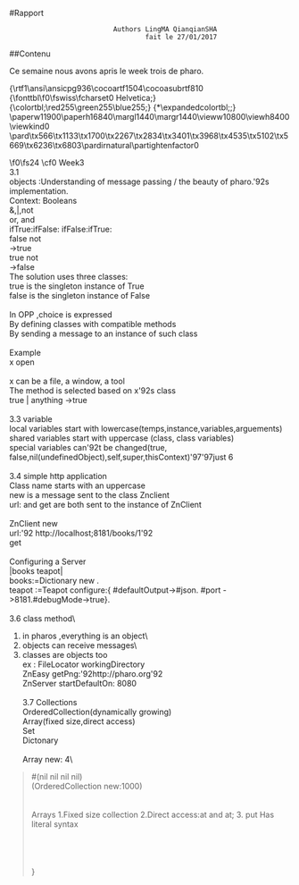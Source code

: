 #Rapport 

                                     

                              Authors LingMA QianqianSHA 
                                      fait le 27/01/2017
##Contenu

Ce semaine nous avons apris le week trois de pharo. 

{\rtf1\ansi\ansicpg936\cocoartf1504\cocoasubrtf810
{\fonttbl\f0\fswiss\fcharset0 Helvetica;}
{\colortbl;\red255\green255\blue255;}
{\*\expandedcolortbl;;}
\paperw11900\paperh16840\margl1440\margr1440\vieww10800\viewh8400\viewkind0
\pard\tx566\tx1133\tx1700\tx2267\tx2834\tx3401\tx3968\tx4535\tx5102\tx5669\tx6236\tx6803\pardirnatural\partightenfactor0

\f0\fs24 \cf0 Week3 \
3.1\
objects :Understanding of message passing / the beauty of pharo.\'92s implementation.\
Context: Booleans \
	&,|,not\
        or, and\
        ifTrue:ifFalse: ifFalse:ifTrue:\
       false not\
        ->true\
       true not\
       ->false\
  The solution uses three classes:\
  true is the singleton instance of True\
  false is the singleton instance of False\
  \
In OPP ,choice is expressed\
By defining classes with compatible methods\
By sending a message to an instance of such class\
\
Example \
  x open\
\
x can be a file, a window, a tool\
The method is selected based on x\'92s class\
true |  anything ->true\
 \
3.3 variable\
     local variables start with lowercase(temps,instance,variables,arguements)\
     shared variables start with uppercase (class, class variables)\
     special variables can\'92t be changed(true, false,nil(undefinedObject),self,super,thisContext)\'97\'97just 6\
\
3.4 simple http application\
  Class name starts with an uppercase\
  new is a message sent to the class Znclient\
  url: and get are both sent to the instance of ZnClient\
\
ZnClient new\
  url:\'92 http://localhost;8181/books/1\'92\
  get\
\
Configuring a Server\
 |books teapot|\
 books:=Dictionary new .\
 teapot :=Teapot configure:\{ #defaultOutput->#json. #port ->8181.#debugMode->true\}.\
\
 3.6 class method\
  1. in pharos ,everything is an object\
  2. objects can receive messages\
  3. classes are objects too \
  ex : FileLocator workingDirectory\
         ZnEasy getPng:\'92http://pharo.org\'92\
         ZnServer startDefaultOn: 8080\
 \
3.7  Collections\
OrderedCollection(dynamically growing)\
Array(fixed size,direct access)\
Set\
Dictonary\
\
Array new: 4\
>#(nil nil nil nil)\
(OrderedCollection new:1000)\
\
\
Arrays 1.Fixed size collection 2.Direct access:at and at; 3. put Has literal syntax \
\
\
\
\
}
